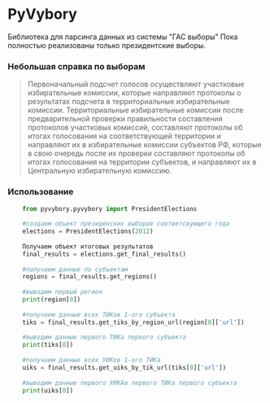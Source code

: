 # PyVybory

Библиотека для парсинга данных из системы "ГАС выборы"
Пока полностью реализованы только президентские выборы.



### Небольшая справка по выборам
>Первоначальный подсчет голосов осуществляют участковые избирательные комиссии, которые направляют протоколы о результатах подсчета в территориальные избирательные комиссии. Территориальные избирательные комиссии после предварительной проверки правильности составления протоколов участковых комиссий, составляют протоколы об итогах голосования на соответствующей территории и направляют их в избирательные комиссии субъектов РФ, которые в свою очередь после их проверки составляют протоколы об итогах голосования на территории субъектов, и направляют их в Центральную избирательную комиссию.

### Использование
```python
    from pyvybory.pyvybory import PresidentElections
    
    #создаем объект президенских выборов соответсвующего года
    elections = PresidentElections(2012)
    
    Получаем объект итоговых результатов
    final_results = elections.get_final_results()
    
    #получаем данные по субъектам
    regions = final_results.get_regions()
    
    #выводим первый регион
    print(region[0])
    
    #получаем данные всех ТИКов 1-ого субъекта
    tiks = final_results.get_tiks_by_region_url(region[0]['url'])
    
    #выводим данные первого ТИКа первого субъекта
    print(tiks[0])
    
    #получаем данные всех УИКов 1-ого ТИКа
    uiks = final_results.get_uiks_by_tik_url(tiks[0]['url'])
    
    #выводим данные первого УИКАа первого ТИКа первого субъекта
    print(uiks[0])
```
